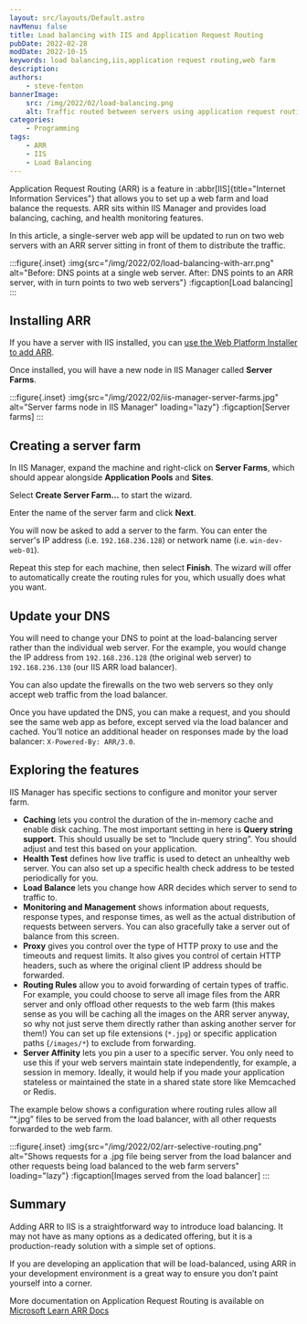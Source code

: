 ```yaml
---
layout: src/layouts/Default.astro
navMenu: false
title: Load balancing with IIS and Application Request Routing
pubDate: 2022-02-28
modDate: 2022-10-15
keywords: load balancing,iis,application request routing,web farm
description: 
authors:
    - steve-fenton
bannerImage:
    src: /img/2022/02/load-balancing.png
    alt: Traffic routed between servers using application request routing
categories:
    - Programming
tags:
    - ARR
    - IIS
    - Load Balancing
---
```


Application Request Routing (ARR) is a feature in :abbr[IIS]{title="Internet Information Services"} that allows you to set up a web farm and load balance the requests. ARR sits within IIS Manager and provides load balancing, caching, and health monitoring features.

In this article, a single-server web app will be updated to run on two web servers with an ARR server sitting in front of them to distribute the traffic.

:::figure{.inset}
:img{src="/img/2022/02/load-balancing-with-arr.png" alt="Before: DNS points at a single web server. After: DNS points to an ARR server, with in turn points to two web servers"}
:figcaption[Load balancing]
:::

## Installing ARR

If you have a server with IIS installed, you can [use the Web Platform Installer to add ARR](https://www.iis.net/downloads/microsoft/application-request-routing).

Once installed, you will have a new node in IIS Manager called **Server Farms**.

:::figure{.inset}
:img{src="/img/2022/02/iis-manager-server-farms.jpg" alt="Server farms node in IIS Manager" loading="lazy"}
:figcaption[Server farms]
:::

## Creating a server farm

In IIS Manager, expand the machine and right-click on **Server Farms**, which should appear alongside **Application Pools** and **Sites**.

Select **Create Server Farm…** to start the wizard.

Enter the name of the server farm and click **Next**.

You will now be asked to add a server to the farm. You can enter the server's IP address (i.e. `192.168.236.128`) or network name (i.e. `win-dev-web-01`).

Repeat this step for each machine, then select **Finish**. The wizard will offer to automatically create the routing rules for you, which usually does what you want.

## Update your DNS

You will need to change your DNS to point at the load-balancing server rather than the individual web server. For the example, you would change the IP address from `192.168.236.128` (the original web server) to `192.168.236.130` (our IIS ARR load balancer).

You can also update the firewalls on the two web servers so they only accept web traffic from the load balancer.

Once you have updated the DNS, you can make a request, and you should see the same web app as before, except served via the load balancer and cached. You’ll notice an additional header on responses made by the load balancer: `X-Powered-By: ARR/3.0`.

## Exploring the features

IIS Manager has specific sections to configure and monitor your server farm.

- **Caching** lets you control the duration of the in-memory cache and enable disk caching. The most important setting in here is **Query string support**. This should usually be set to “Include query string”. You should adjust and test this based on your application.
- **Health Test** defines how live traffic is used to detect an unhealthy web server. You can also set up a specific health check address to be tested periodically for you.
- **Load Balance** lets you change how ARR decides which server to send to traffic to.
- **Monitoring and Management** shows information about requests, response types, and response times, as well as the actual distribution of requests between servers. You can also gracefully take a server out of balance from this screen.
- **Proxy** gives you control over the type of HTTP proxy to use and the timeouts and request limits. It also gives you control of certain HTTP headers, such as where the original client IP address should be forwarded.
- **Routing Rules** allow you to avoid forwarding of certain types of traffic. For example, you could choose to serve all image files from the ARR server and only offload other requests to the web farm (this makes sense as you will be caching all the images on the ARR server anyway, so why not just serve them directly rather than asking another server for them!) You can set up file extensions (`*.jpg`) or specific application paths (`/images/*`) to exclude from forwarding.
- **Server Affinity** lets you pin a user to a specific server. You only need to use this if your web servers maintain state independently, for example, a session in memory. Ideally, it would help if you made your application stateless or maintained the state in a shared state store like Memcached or Redis.

The example below shows a configuration where routing rules allow all “\*.jpg” files to be served from the load balancer, with all other requests forwarded to the web farm.

:::figure{.inset}
:img{src="/img/2022/02/arr-selective-routing.png" alt="Shows requests for a .jpg file being server from the load balancer and other requests being load balanced to the web farm servers" loading="lazy"}
:figcaption[Images served from the load balancer]
:::

## Summary

Adding ARR to IIS is a straightforward way to introduce load balancing. It may not have as many options as a dedicated offering, but it is a production-ready solution with a simple set of options.

If you are developing an application that will be load-balanced, using ARR in your development environment is a great way to ensure you don’t paint yourself into a corner.

More documentation on Application Request Routing is available on [Microsoft Learn ARR Docs](https://docs.microsoft.com/en-us/iis/extensions/planning-for-arr/using-the-application-request-routing-module?WT.mc_id=DT-MVP-5002938)